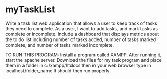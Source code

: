 # myTaskList
Write a task list web application that allows a user to keep track of tasks they need to complete. 
As a user, I want to add tasks, and mark tasks as complete or incomplete. Include a dashboard that 
displays metrics about the to do list including number of tasks added, number of tasks marked complete, 
and number of tasks marked incomplete.

TO RUN THIS PROGRAM:
Install a program called XAMPP.
After running it, start the apache server.
Download the files for my task program and place them in a folder in c:/xampp/htdocs
then in your web browser type in localhost/folder_name
It should then run properly
